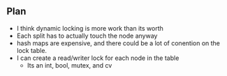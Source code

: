 ## Plan
- I think dynamic locking is more work than its worth
- Each split has to actually touch the node anyway
- hash maps are expensive, and there could be a lot of conention on the lock table.
- I can create a read/writer lock for each node in the table 
  - Its an int, bool, mutex, and cv